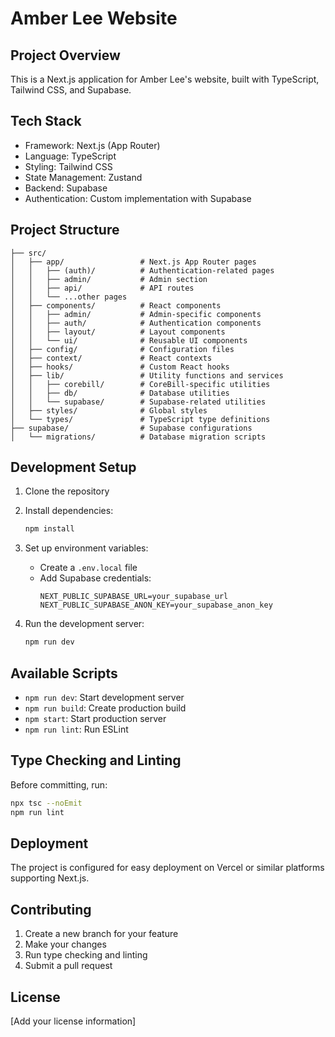 # Amber Lee Website

## Project Overview

This is a Next.js application for Amber Lee's website, built with TypeScript, Tailwind CSS, and Supabase.

## Tech Stack

- Framework: Next.js (App Router)
- Language: TypeScript
- Styling: Tailwind CSS
- State Management: Zustand
- Backend: Supabase
- Authentication: Custom implementation with Supabase

## Project Structure

```
├── src/
│   ├── app/                 # Next.js App Router pages
│   │   ├── (auth)/          # Authentication-related pages
│   │   ├── admin/           # Admin section
│   │   ├── api/             # API routes
│   │   └── ...other pages
│   ├── components/          # React components
│   │   ├── admin/           # Admin-specific components
│   │   ├── auth/            # Authentication components
│   │   ├── layout/          # Layout components
│   │   └── ui/              # Reusable UI components
│   ├── config/              # Configuration files
│   ├── context/             # React contexts
│   ├── hooks/               # Custom React hooks
│   ├── lib/                 # Utility functions and services
│   │   ├── corebill/        # CoreBill-specific utilities
│   │   ├── db/              # Database utilities
│   │   └── supabase/        # Supabase-related utilities
│   ├── styles/              # Global styles
│   └── types/               # TypeScript type definitions
├── supabase/                # Supabase configurations
│   └── migrations/          # Database migration scripts
```

## Development Setup

1. Clone the repository
2. Install dependencies:
   ```bash
   npm install
   ```

3. Set up environment variables:
   - Create a `.env.local` file
   - Add Supabase credentials:
     ```
     NEXT_PUBLIC_SUPABASE_URL=your_supabase_url
     NEXT_PUBLIC_SUPABASE_ANON_KEY=your_supabase_anon_key
     ```

4. Run the development server:
   ```bash
   npm run dev
   ```

## Available Scripts

- `npm run dev`: Start development server
- `npm run build`: Create production build
- `npm start`: Start production server
- `npm run lint`: Run ESLint

## Type Checking and Linting

Before committing, run:
```bash
npx tsc --noEmit
npm run lint
```

## Deployment

The project is configured for easy deployment on Vercel or similar platforms supporting Next.js.

## Contributing

1. Create a new branch for your feature
2. Make your changes
3. Run type checking and linting
4. Submit a pull request

## License

[Add your license information]
